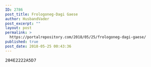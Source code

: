 ```yaml
---
ID: 2786
post_title: Frologoneg-Dagi Gaese
author: HusbandVader
post_excerpt: ""
layout: post
permalink: >
  https://portalrepository.com/2018/05/25/frologoneg-dagi-gaese/
published: true
post_date: 2018-05-25 00:43:36
---
```

<pre>204E2222A5D7</pre>